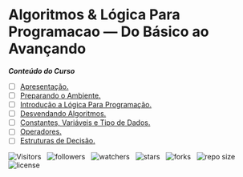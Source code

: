<!-- TITLE -->
# Algoritmos & Lógica Para Programacao — Do Básico ao Avançando

***Conteúdo do Curso***

* [ ] [Apresentação.](https://github.com/Devsgeeknerd/mod-apr-alg-log-par-pro-bas-ava "Ver módulo")
* [ ] [Preparando o Ambiente.](https://github.com/Devsgeeknerd/mod-pre-amb-alg-log-par-pro-bas-ava "ver modulo")
* [ ] [Introdução a Lógica Para Programação.](https://github.com/Devsgeeknerd/mod-int-log-par-pro-alg-log-par-pro-bas-ava "Ver modulo")
* [ ] [Desvendando Algoritmos.](https://github.com/Devsgeeknerd/mod-des-alg-alg-log-par-pro-bas-ava "Ver modulo")
* [ ] [Constantes, Variáveis e Tipo de Dados.](https://github.com?Devsgeeknerd/mod-con-var-tip-dad-alg-log-par-pro-bas-ava "Ver modulo")
* [ ] [Operadores.](https://github.com/Desvgeeknerd/mod-ope-alg-log-par-pro-bas-ava "Ver modulo")
* [ ] [Estruturas de Decisão.]()

![Visitors](https://api.visitorbadge.io/api/visitors?path=Devsgeeknerd%2Fcur-alg-log-par-pro-bas-ava&label=VISITANTES&labelColor=%23f9e64f&countColor=%23008000&style=plastic "Total de Visitas")
&nbsp;
![followers](https://img.shields.io/github/followers/Devsgeeknerd?style=plastic&label=SEGUIDORES&labelColor=f9e64f "Total de Seguidores")
&nbsp;
![watchers](https://img.shields.io/github/watchers/Devsgeeknerd/cur-alg-log-par-pro-bas-ava?style=plastic&label=OBSERVADORES&labelColor=f9e64f "Total de Observadores")
&nbsp;
![stars](https://img.shields.io/github/stars/Devsgeeknerd/cur-alg-log-par-pro-bas-ava?style=plastic&label=ESTRELAS&labelColor=f9e64f "Total de Estrelas Recebidas")
&nbsp;
![forks](https://img.shields.io/github/forks/Devsgeeknerd/cur-alg-log-par-pro-bas-ava?style=plastic&label=BIFURCAÇÕES&labelColor=f9e64f "Total de Bifurcações")
&nbsp;
![repo size](https://img.shields.io/github/repo-size/Devsgeeknerd/cur-alg-log-par-pro-bas-ava?style=plastic&label=TAMANHO&labelColor=f9e64f "Tamanho do Repositório")
&nbsp;
![license](https://img.shields.io/github/license/Devsgeeknerd/cur-alg-log-par-pro-bas-ava?style=plastic&label=LICENÇA&labelColor=f9e64f "Licença do Repositório")
